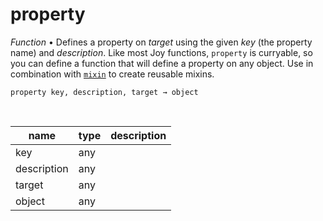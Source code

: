 # property

_Function_ &bull; Defines a property on _target_ using the given _key_ (the property name) and _description_. Like most Joy functions, `property` is curryable, so you can define a function that will define a property on any object. Use in combination with [`mixin`](#mixin) to create reusable mixins.

<pre><code>property key, description, target &rarr; object</code></pre>
<br>

| name | type | description |
|------|------|-------------|
|key|any||
|description|any||
|target|any||
|object|any||


